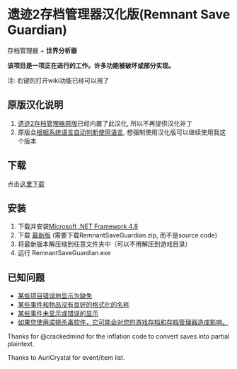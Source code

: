 # 遗迹2存档管理器汉化版(Remnant Save Guardian)
存档管理器 + **世界分析器**

**该项目是一项正在进行的工作。许多功能被破坏或部分实现。**

注: 右键的打开wiki功能已经可以用了

## 原版汉化说明
1. [遗迹2存档管理器原版](https://github.com/Razzmatazzz/RemnantSaveGuardian)已经内置了此汉化, 所以不再提供汉化补丁
2. 原版会[根据系统语言自动判断使用语言](https://github.com/Razzmatazzz/RemnantSaveGuardian/issues/36), 想强制使用汉化版可以继续使用我这个版本
   
## 下载

点击[这里下载](https://github.com/plygame/RemnantSaveGuardian-CN/releases/download/1.0.1.9/RemnantSaveGuardian.zip)

## 安装
1. 下载并安装[Microsoft .NET Framework 4.8](https://dotnet.microsoft.com/en-us/download/dotnet-framework)
2. 下载 [最新版](https://github.com/plygame/RemnantSaveGuardian-CN/releases/latest) (需要下载RemnantSaveGuardian.zip, 而不是source code)
3. 将最新版本解压缩到任意文件夹中（可以不用解压到游戏目录）
4. 运行 RemnantSaveGuardian.exe

## 已知问题
- [某些项目错误地显示为缺失](https://github.com/Razzmatazzz/RemnantSaveGuardian/issues/43)
- [某些事件和物品没有良好的格式化的名称](https://github.com/Razzmatazzz/RemnantSaveGuardian/issues/45)
- [某些事件未显示或错误的显示](https://github.com/Razzmatazzz/RemnantSaveGuardian/issues/44)
- [如果您使用诺顿杀毒软件，它可能会对您的游戏存档和存档管理器造成影响。](https://github.com/Razzmatazzz/RemnantSaveGuardian/issues/70)

Thanks for @crackedmind for the inflation code to convert saves into partial plaintext. 

Thanks to AuriCrystal for event/item list.
